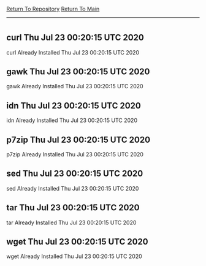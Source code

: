 [Return To Repository](https://github.com/deathbybandaid/piholeparser/)
[Return To Main](https://github.com/deathbybandaid/piholeparser/blob/master/RecentRunLogs/Mainlog.md)
____________________________________
# 
## curl Thu Jul 23 00:20:15 UTC 2020
curl Already Installed Thu Jul 23 00:20:15 UTC 2020
## gawk Thu Jul 23 00:20:15 UTC 2020
gawk Already Installed Thu Jul 23 00:20:15 UTC 2020
## idn Thu Jul 23 00:20:15 UTC 2020
idn Already Installed Thu Jul 23 00:20:15 UTC 2020
## p7zip Thu Jul 23 00:20:15 UTC 2020
p7zip Already Installed Thu Jul 23 00:20:15 UTC 2020
## sed Thu Jul 23 00:20:15 UTC 2020
sed Already Installed Thu Jul 23 00:20:15 UTC 2020
## tar Thu Jul 23 00:20:15 UTC 2020
tar Already Installed Thu Jul 23 00:20:15 UTC 2020
## wget Thu Jul 23 00:20:15 UTC 2020
wget Already Installed Thu Jul 23 00:20:15 UTC 2020
